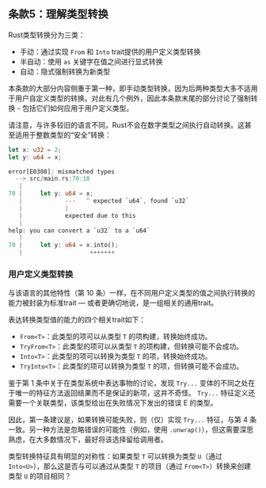 ## 条款5：理解类型转换

Rust类型转换分为三类：

* 手动：通过实现 `From` 和 `Into` trait提供的用户定义类型转换
* 半自动：使用 `as` 关键字在值之间进行显式转换
* 自动：隐式强制转换为新类型

本条款的大部分内容侧重于第一种，即手动类型转换，因为后两种类型大多不适用于用户自定义类型的转换。对此有几个例外，因此本条款末尾的部分讨论了强制转换 - 包括它们如何应用于用户定义类型。

请注意，与许多较旧的语言不同，Rust不会在数字类型之间执行自动转换。这甚至适用于整数类型的“安全”转换：

```rust
let x: u32 = 2;
let y: u64 = x;
```

```rust
error[E0308]: mismatched types
  --> src/main.rs:70:18
   |
70 |     let y: u64 = x;
   |            ---   ^ expected `u64`, found `u32`
   |            |
   |            expected due to this
   |
help: you can convert a `u32` to a `u64`
   |
70 |     let y: u64 = x.into();
   |                   +++++++
```

### 用户定义类型转换

与该语言的其他特性（第 10 条）一样，在不同用户定义类型的值之间执行转换的能力被封装为标准trait — 或者更确切地说，是一组相关的通用trait。

表达转换类型值的能力的四个相关trait如下：

* `From<T>`：此类型的项可以从类型 `T` 的项构建，转换始终成功。
* `TryFrom<T>`：此类型的项可以从类型 `T` 的项构建，但转换可能不会成功。
* `Into<T>`：此类型的项可以转换为类型 `T` 的项，转换始终成功。
* `TryInto<T>`：此类型的项可以转换为类型 `T` 的项，但转换可能不会成功。

鉴于第 1 条中关于在类型系统中表达事物的讨论，发现 `Try...` 变体的不同之处在于唯一的特征方法返回结果而不是保证的新项，这并不奇怪。 `Try...` 特征定义还需要一个关联类型，该类型给出在失败情况下发出的错误 E 的类型。

因此，第一条建议是，如果转换可能失败，则（仅）实现 `Try...` 特征，与第 4 条一致。另一种方法是忽略错误的可能性（例如，使用 `.unwrap()`），但这需要深思熟虑，在大多数情况下，最好将该选择留给调用者。

类型转换特征具有明显的对称性：如果类型 `T` 可以转换为类型 `U`（通过 `Into<U>`），那么这是否与可以通过从类型 `T` 的项目（通过 `From<T>`）转换来创建类型 `U` 的项目相同？

